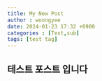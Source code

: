 ```yaml
---
title: My New Post
author : woongyee
date: 2024-01-23 17:32 +0900
categories : [Test,sub]
tags: [test tag]
---
```


## 테스트 포스트 입니다

